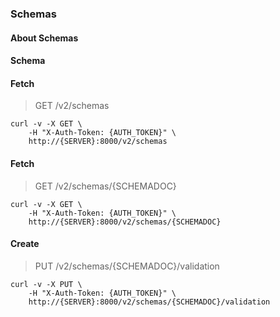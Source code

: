 ### Schemas

#### About Schemas

#### Schema



#### Fetch

> GET /v2/schemas

```shell
curl -v -X GET \
    -H "X-Auth-Token: {AUTH_TOKEN}" \
    http://{SERVER}:8000/v2/schemas
```

#### Fetch

> GET /v2/schemas/{SCHEMADOC}

```shell
curl -v -X GET \
    -H "X-Auth-Token: {AUTH_TOKEN}" \
    http://{SERVER}:8000/v2/schemas/{SCHEMADOC}
```

#### Create

> PUT /v2/schemas/{SCHEMADOC}/validation

```shell
curl -v -X PUT \
    -H "X-Auth-Token: {AUTH_TOKEN}" \
    http://{SERVER}:8000/v2/schemas/{SCHEMADOC}/validation
```

